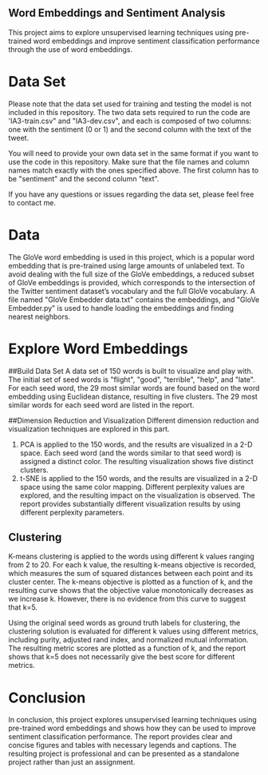 ## Word Embeddings and Sentiment Analysis

This project aims to explore unsupervised learning techniques using pre-trained word embeddings and improve sentiment classification performance through the use of word embeddings.

# Data Set

Please note that the data set used for training and testing the model is not included in this repository. The two data sets required to run the code are 'IA3-train.csv" and "IA3-dev.csv", and each is composed of two columns: one with the sentiment (0 or 1) and the second column with the text of the tweet.

You will need to provide your own data set in the same format if you want to use the code in this repository. Make sure that the file names and column names match exactly with the ones specified above. The first column has to be "sentiment" and the second column "text".

If you have any questions or issues regarding the data set, please feel free to contact me.

# Data

The GloVe word embedding is used in this project, which is a popular word embedding that is pre-trained using large amounts of unlabeled text. To avoid dealing with the full size of the GloVe embeddings, a reduced subset of GloVe embeddings is provided, which corresponds to the intersection of the Twitter sentiment dataset’s vocabulary and the full GloVe vocabulary. A file named "GloVe Embedder data.txt" contains the embeddings, and "GloVe Embedder.py" is used to handle loading the embeddings and finding nearest neighbors.

# Explore Word Embeddings

##Build Data Set
A data set of 150 words is built to visualize and play with. The initial set of seed words is "flight", "good", "terrible", "help", and "late". For each seed word, the 29 most similar words are found based on the word embedding using Euclidean distance, resulting in five clusters. The 29 most similar words for each seed word are listed in the report.

##Dimension Reduction and Visualization
Different dimension reduction and visualization techniques are explored in this part.

1. PCA is applied to the 150 words, and the results are visualized in a 2-D space. Each seed word (and the words similar to that seed word) is assigned a distinct color. The resulting visualization shows five distinct clusters.
2. t-SNE is applied to the 150 words, and the results are visualized in a 2-D space using the same color mapping. Different perplexity values are explored, and the resulting impact on the visualization is observed. The report provides substantially different visualization results by using different perplexity parameters.

## Clustering
K-means clustering is applied to the words using different k values ranging from 2 to 20. For each k value, the resulting k-means objective is recorded, which measures the sum of squared distances between each point and its cluster center. The k-means objective is plotted as a function of k, and the resulting curve shows that the objective value monotonically decreases as we increase k. However, there is no evidence from this curve to suggest that k=5.

Using the original seed words as ground truth labels for clustering, the clustering solution is evaluated for different k values using different metrics, including purity, adjusted rand index, and normalized mutual information. The resulting metric scores are plotted as a function of k, and the report shows that k=5 does not necessarily give the best score for different metrics.

# Conclusion

In conclusion, this project explores unsupervised learning techniques using pre-trained word embeddings and shows how they can be used to improve sentiment classification performance. The report provides clear and concise figures and tables with necessary legends and captions. The resulting project is professional and can be presented as a standalone project rather than just an assignment.
